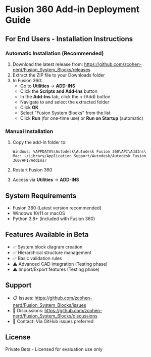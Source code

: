 # Fusion 360 Add-in Deployment Guide

## For End Users - Installation Instructions

### Automatic Installation (Recommended)
1. Download the latest release from: https://github.com/zcohen-nerd/Fusion_System_Blocks/releases
2. Extract the ZIP file to your Downloads folder
3. In Fusion 360:
   - Go to **Utilities** → **ADD-INS**
   - Click the **Scripts and Add-Ins** button
   - In the **Add-Ins** tab, click the **+** (Add) button
   - Navigate to and select the extracted folder
   - Click **OK**
   - Select "Fusion System Blocks" from the list
   - Click **Run** (for one-time use) or **Run on Startup** (automatic)

### Manual Installation
1. Copy the add-in folder to:
   ```
   Windows: %APPDATA%\Autodesk\Autodesk Fusion 360\API\AddIns\
   Mac: ~/Library/Application Support/Autodesk/Autodesk Fusion 360/API/AddIns/
   ```

2. Restart Fusion 360

3. Access via **Utilities** → **ADD-INS**

## System Requirements
- Fusion 360 (Latest version recommended)
- Windows 10/11 or macOS
- Python 3.8+ (included with Fusion 360)

## Features Available in Beta
- ✅ System block diagram creation
- ✅ Hierarchical structure management  
- ✅ Basic validation rules
- ⚠️ Advanced CAD integration (Testing phase)
- ⚠️ Import/Export features (Testing phase)

## Support
- 📋 Issues: https://github.com/zcohen-nerd/Fusion_System_Blocks/issues
- 💬 Discussions: https://github.com/zcohen-nerd/Fusion_System_Blocks/discussions
- 📧 Contact: Via GitHub issues preferred

## License
Private Beta - Licensed for evaluation use only